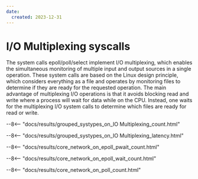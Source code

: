 ```yaml
---
date:
  created: 2023-12-31
---
```


# I/O Multiplexing syscalls

The system calls epoll/poll/select implement I/O multiplexing, which enables the simultaneous monitoring of multiple input and output sources in a single operation. These system calls are based on the Linux design principle, which considers everything as a file and operates by monitoring files to determine if they are ready for the requested operation. The main advantage of multiplexing I/O operations is that it avoids blocking read and write where a process will wait for data while on the CPU. Instead, one waits for the multiplexing I/O system calls to determine which files are ready for read or write.


--8<-- "docs/results/grouped_systypes_on_IO Multiplexing_count.html"

--8<-- "docs/results/grouped_systypes_on_IO Multiplexing_latency.html"

--8<-- "docs/results/core_network_on_epoll_pwait_count.html"

--8<-- "docs/results/core_network_on_epoll_wait_count.html"

--8<-- "docs/results/core_network_on_poll_count.html"